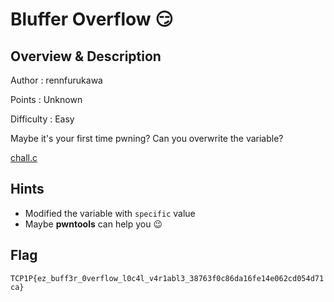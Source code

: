 
# Bluffer Overflow 😏

## Overview & Description

Author : rennfurukawa

Points : Unknown

Difficulty : Easy

Maybe it's your first time pwning? Can you overwrite the variable?

[chall.c](https://drive.google.com/file/d/1VaDHn8tl1eZcxAo1wNxlBnqFRrLFI6Ot/view?usp=drive_link)

## Hints

- Modified the variable with `specific` value
- Maybe **pwntools** can help you 😉

## Flag

`TCP1P{ez_buff3r_0verflow_l0c4l_v4r1abl3_38763f0c86da16fe14e062cd054d71ca}`


